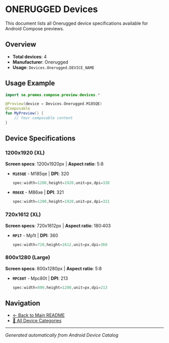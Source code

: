 # ONERUGGED Devices

This document lists all Onerugged device specifications available for Android Compose previews.

## Overview

- **Total devices**: 4
- **Manufacturer**: Onerugged
- **Usage**: `Devices.Onerugged.DEVICE_NAME`

## Usage Example

```kotlin
import se.premex.compose.preview.devices.*

@Preview(device = Devices.Onerugged.M185QE)
@Composable
fun MyPreview() {
    // Your composable content
}
```

## Device Specifications

### 1200x1920 (XL)

**Screen specs**: 1200x1920px | **Aspect ratio**: 5:8

- **`M185QE`** - M185qe | **DPI**: 320
  ```kotlin
  spec:width=1200,height=1920,unit=px,dpi=320
  ```

- **`M86XE`** - M86xe | **DPI**: 321
  ```kotlin
  spec:width=1200,height=1920,unit=px,dpi=321
  ```

### 720x1612 (XL)

**Screen specs**: 720x1612px | **Aspect ratio**: 180:403

- **`MP1T`** - Mp1t | **DPI**: 360
  ```kotlin
  spec:width=720,height=1612,unit=px,dpi=360
  ```

### 800x1280 (Large)

**Screen specs**: 800x1280px | **Aspect ratio**: 5:8

- **`MPC80T`** - Mpc80t | **DPI**: 213
  ```kotlin
  spec:width=800,height=1280,unit=px,dpi=213
  ```

## Navigation

- [← Back to Main README](../../README.md)
- [📱 All Device Categories](../README.md)

---
*Generated automatically from Android Device Catalog*
